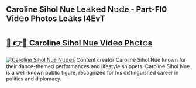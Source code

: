 ## Caroline Sihol Nue Le𝚊k𝚎d N𝚞𝚍e - Part-Fl0 Vid𝚎o Photos Le𝚊ks l4EvT

# <h2><a href="http://fb5jun9.evod.top/?m=Caroline+Sihol+Nue">🔗 👉🔴 Caroline Sihol Nue Vid𝚎o Ph𝚘t𝚘s</a></h2>

[![Caroline Sihol Nue N𝚞d𝚎s](https://i.imgur.com/8V9OHl7.gif)](http://fb5jun9.evod.top/?m=Caroline+Sihol+Nue)
Content creator Caroline Sihol Nue known for their dance-themed performances and lifestyle snippets. Caroline Sihol Nue is a well-known public figure, recognized for his distinguished career in politics and diplomacy. 
